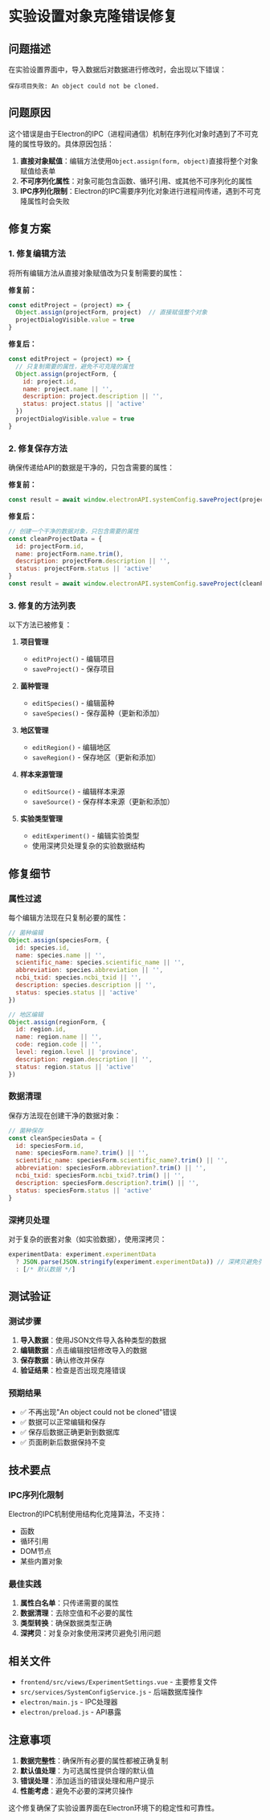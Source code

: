 # 实验设置对象克隆错误修复

## 问题描述

在实验设置界面中，导入数据后对数据进行修改时，会出现以下错误：

```
保存项目失败: An object could not be cloned.
```

## 问题原因

这个错误是由于Electron的IPC（进程间通信）机制在序列化对象时遇到了不可克隆的属性导致的。具体原因包括：

1. **直接对象赋值**：编辑方法使用`Object.assign(form, object)`直接将整个对象赋值给表单
2. **不可序列化属性**：对象可能包含函数、循环引用、或其他不可序列化的属性
3. **IPC序列化限制**：Electron的IPC需要序列化对象进行进程间传递，遇到不可克隆属性时会失败

## 修复方案

### 1. 修复编辑方法

将所有编辑方法从直接对象赋值改为只复制需要的属性：

**修复前：**
```javascript
const editProject = (project) => {
  Object.assign(projectForm, project)  // 直接赋值整个对象
  projectDialogVisible.value = true
}
```

**修复后：**
```javascript
const editProject = (project) => {
  // 只复制需要的属性，避免不可克隆的属性
  Object.assign(projectForm, {
    id: project.id,
    name: project.name || '',
    description: project.description || '',
    status: project.status || 'active'
  })
  projectDialogVisible.value = true
}
```

### 2. 修复保存方法

确保传递给API的数据是干净的，只包含需要的属性：

**修复前：**
```javascript
const result = await window.electronAPI.systemConfig.saveProject(projectForm)
```

**修复后：**
```javascript
// 创建一个干净的数据对象，只包含需要的属性
const cleanProjectData = {
  id: projectForm.id,
  name: projectForm.name.trim(),
  description: projectForm.description || '',
  status: projectForm.status || 'active'
}
const result = await window.electronAPI.systemConfig.saveProject(cleanProjectData)
```

### 3. 修复的方法列表

以下方法已被修复：

1. **项目管理**
   - `editProject()` - 编辑项目
   - `saveProject()` - 保存项目

2. **菌种管理**
   - `editSpecies()` - 编辑菌种
   - `saveSpecies()` - 保存菌种（更新和添加）

3. **地区管理**
   - `editRegion()` - 编辑地区
   - `saveRegion()` - 保存地区（更新和添加）

4. **样本来源管理**
   - `editSource()` - 编辑样本来源
   - `saveSource()` - 保存样本来源（更新和添加）

5. **实验类型管理**
   - `editExperiment()` - 编辑实验类型
   - 使用深拷贝处理复杂的实验数据结构

## 修复细节

### 属性过滤

每个编辑方法现在只复制必要的属性：

```javascript
// 菌种编辑
Object.assign(speciesForm, {
  id: species.id,
  name: species.name || '',
  scientific_name: species.scientific_name || '',
  abbreviation: species.abbreviation || '',
  ncbi_txid: species.ncbi_txid || '',
  description: species.description || '',
  status: species.status || 'active'
})

// 地区编辑
Object.assign(regionForm, {
  id: region.id,
  name: region.name || '',
  code: region.code || '',
  level: region.level || 'province',
  description: region.description || '',
  status: region.status || 'active'
})
```

### 数据清理

保存方法现在创建干净的数据对象：

```javascript
// 菌种保存
const cleanSpeciesData = {
  id: speciesForm.id,
  name: speciesForm.name?.trim() || '',
  scientific_name: speciesForm.scientific_name?.trim() || '',
  abbreviation: speciesForm.abbreviation?.trim() || '',
  ncbi_txid: speciesForm.ncbi_txid?.trim() || '',
  description: speciesForm.description?.trim() || '',
  status: speciesForm.status || 'active'
}
```

### 深拷贝处理

对于复杂的嵌套对象（如实验数据），使用深拷贝：

```javascript
experimentData: experiment.experimentData
  ? JSON.parse(JSON.stringify(experiment.experimentData)) // 深拷贝避免引用问题
  : [/* 默认数据 */]
```

## 测试验证

### 测试步骤

1. **导入数据**：使用JSON文件导入各种类型的数据
2. **编辑数据**：点击编辑按钮修改导入的数据
3. **保存数据**：确认修改并保存
4. **验证结果**：检查是否出现克隆错误

### 预期结果

- ✅ 不再出现"An object could not be cloned"错误
- ✅ 数据可以正常编辑和保存
- ✅ 保存后数据正确更新到数据库
- ✅ 页面刷新后数据保持不变

## 技术要点

### IPC序列化限制

Electron的IPC机制使用结构化克隆算法，不支持：
- 函数
- 循环引用
- DOM节点
- 某些内置对象

### 最佳实践

1. **属性白名单**：只传递需要的属性
2. **数据清理**：去除空值和不必要的属性
3. **类型转换**：确保数据类型正确
4. **深拷贝**：对复杂对象使用深拷贝避免引用问题

## 相关文件

- `frontend/src/views/ExperimentSettings.vue` - 主要修复文件
- `src/services/SystemConfigService.js` - 后端数据库操作
- `electron/main.js` - IPC处理器
- `electron/preload.js` - API暴露

## 注意事项

1. **数据完整性**：确保所有必要的属性都被正确复制
2. **默认值处理**：为可选属性提供合理的默认值
3. **错误处理**：添加适当的错误处理和用户提示
4. **性能考虑**：避免不必要的深拷贝操作

这个修复确保了实验设置界面在Electron环境下的稳定性和可靠性。
